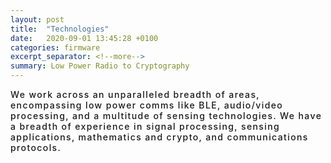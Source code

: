 ```yaml
---
layout: post
title:  "Technologies"
date:   2020-09-01 13:45:28 +0100
categories: firmware
excerpt_separator: <!--more-->
summary: Low Power Radio to Cryptography
---
```

<p style="font-weight: 500; letter-spacing: 0.1em; text-transform: none;">We work across an unparalleled breadth of areas, encompassing low power comms like BLE, audio/video processing, and a multitude of sensing technologies. We have a breadth of experience in signal processing, sensing applications, mathematics and crypto, and communications protocols.</p>
<!--more-->